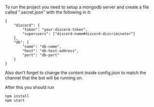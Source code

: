 To run the project you need to setup a mongodb server and create a file called ".secret.json" with the following in it:

    {
        "discord": {
            "token": "your-discord-token",
            "superusers": ["discord-name#discord-discriminator"]
        },
        "db": {
            "name": "db-name",
            "host": "db-host-address",
            "port": "db-port"
        }
    }

Also don't forget to change the content inside config.json to match the channel that the bot will be running on.

After this you should run

    npm install
    npm start 